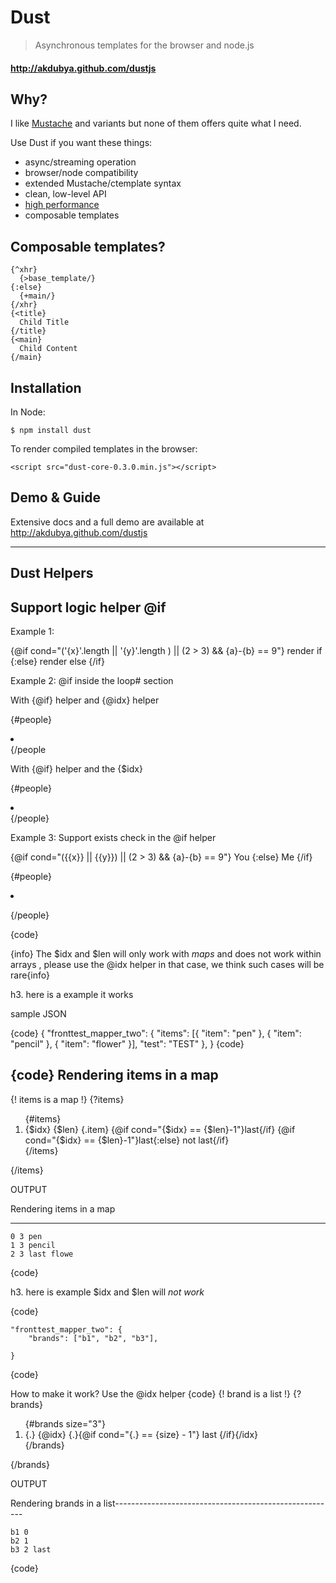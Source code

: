 Dust
====

> Asynchronous templates for the browser and node.js

#### <http://akdubya.github.com/dustjs> #

Why?
----

I like [Mustache](http://mustache.github.com) and variants but none of them offers quite what I need.

Use Dust if you want these things:

* async/streaming operation
* browser/node compatibility
* extended Mustache/ctemplate syntax
* clean, low-level API
* [high performance](http://akdubya.github.com/dustjs/benchmark/index.html)
* composable templates

Composable templates?
---------------------

    {^xhr}
      {>base_template/}
    {:else}
      {+main/}
    {/xhr}
    {<title}
      Child Title
    {/title}
    {<main}
      Child Content
    {/main}

Installation
------------

In Node:

    $ npm install dust

To render compiled templates in the browser:

    <script src="dust-core-0.3.0.min.js"></script>

Demo & Guide
------------

Extensive docs and a full demo are available at <http://akdubya.github.com/dustjs>

------------

Dust Helpers
------------

Support logic helper @if
-------------------------

Example 1: 

{@if cond="('{x}'.length || '{y}'.length ) || (2 > 3) && {a}-{b} == 9"}
      render if
  {:else}
      render else
{/if}

Example 2: @if inside the loop# section

With {@if} helper and  {@idx} helper

{#people}
<li class="card {@idx} {@if cond="({.} + 1) % 2 == 0"} last {:else} first {/if} {/idx}" data-member-id="{id}"  id="card-{id}"></li>
{/people

With {@if} helper and the {$idx}

{#people}
 <li class="card  {@if cond="({$idx} == {$len}-1)"} last {/if} " data-member-id="{id}"  id="card-{id}"> </li>
{/people}


Example 3: Support exists check in the @if helper 

{@if cond="({{x}} || {{y}}) || (2 > 3) && {a}-{b} == 9"}
  You
{:else}
  Me
{/if}


{#people}

<li class="card  {@if cond="({$len} + 1) % 2 == 0"} odd {:else} even {/if} " data-member-id="{memberID}"  id="card\-{memberID}">

</li>

{/people}

{code}

{info} The $idx and $len will only work with *maps* and does not  work within arrays , please use the @idx helper in that case, we think such cases will be rare{info}

h3. here is a example it works

sample JSON

{code}
{
    "fronttest_mapper_two": {
        "items": [{
            "item": "pen"
        }, {
            "item": "pencil"
        }, {
            "item": "flower"
        }],
        "test": "TEST"
    },
}
{code}

{code}
Rendering items in a map
-------------------------------------------------------

{! items is a map !}
{?items}
  <div>
    <ol class="items" id="items-list">  
    {#items}
      <li>
       {$idx}
       {$len}
            <span class='{@if cond="{$idx} == {$len}-1"}last{/if}'>{.item}</span>     
                  {@if cond="{$idx} == {$len}-1"}last{/if}
                  {@if cond="{$idx} == {$len}-1"}last{:else} not last{/if}
      </li>
    {/items}                    
    </ol>
  </div>
{/items}


OUTPUT

Rendering items in a map

---------------------------

    0 3 pen
    1 3 pencil
    2 3 last flowe
{code}

h3. here is example $idx and $len will *not work*

{code}

    "fronttest_mapper_two": {
        "brands": ["b1", "b2", "b3"],
      
    }
{code}

How to make it work? Use the @idx helper
{code}
{! brand is a list !}
{?brands}
  <div>
    <ol>  
    {#brands size="3"}
      <li>
      <span class='{@idx} {.}{@if cond="{.} == {size} -1"} last {/if}{/idx}'>{.}</span> 
      {@idx} {.}{@if cond="{.} == {size} - 1"} last {/if}{/idx}
      </li>
    {/brands}                    
    </ol>
  </div>
{/brands}

OUTPUT

Rendering brands in a list-------------------------------------------------------

    b1 0
    b2 1
    b3 2 last
{code}




